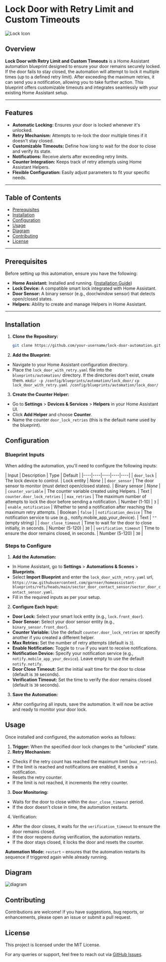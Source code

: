 # Lock Door with Retry Limit and Custom Timeouts

![Lock Icon](https://img.icons8.com/ios-filled/50/000000/lock.png)

## Overview

**Lock Door with Retry Limit and Custom Timeouts** is a Home Assistant automation blueprint designed to ensure your door remains securely locked. If the door fails to stay closed, the automation will attempt to lock it multiple times (up to a defined retry limit). After exceeding the maximum retries, it can send you a notification, allowing you to take further action. This blueprint offers customizable timeouts and integrates seamlessly with your existing Home Assistant setup.

---

## Features

- **Automatic Locking:** Ensures your door is locked whenever it's unlocked.
- **Retry Mechanism:** Attempts to re-lock the door multiple times if it doesn't stay closed.
- **Customizable Timeouts:** Define how long to wait for the door to close and verify its state.
- **Notifications:** Receive alerts after exceeding retry limits.
- **Counter Integration:** Keeps track of retry attempts using Home Assistant Helpers.
- **Flexible Configuration:** Easily adjust parameters to fit your specific needs.

---

## Table of Contents

- [Prerequisites](#prerequisites)
- [Installation](#installation)
- [Configuration](#configuration)
- [Usage](#usage)
- [Diagram](#diagram)
- [Contributing](#contributing)
- [License](#license)

---

## Prerequisites

Before setting up this automation, ensure you have the following:

- **Home Assistant:** Installed and running. ([Installation Guide](https://www.home-assistant.io/installation/))
- **Lock Device:** A compatible smart lock integrated with Home Assistant.
- **Door Sensor:** A binary sensor (e.g., door/window sensor) that detects open/closed states.
- **Helpers:** Ability to create and manage Helpers in Home Assistant.

---

## Installation

1. **Clone the Repository:**

   ```bash
   git clone https://github.com/your-username/lock-door-automation.git
   ```
2. **Add the Blueprint:**
  - Navigate to your Home Assistant configuration directory.
  - Place the `lock_door_with_retry.yaml` file into the `blueprints/automation/` directory. If the directories don't exist, create them.
`mkdir -p /config/blueprints/automation/lock_door/`
`cp lock_door_with_retry.yaml /config/blueprints/automation/lock_door/`
3. **Create the Counter Helper:**
  - Go to **Settings** > **Devices & Services** > **Helpers** in your Home Assistant UI.
  - Click **Add Helper** and choose **Counter**.
  - Name the counter `door_lock_retries` (this is the default name used by the blueprint).

## Configuration
### Blueprint Inputs
When adding the automation, you'll need to configure the following inputs:

| Input | Description | Type | Default |
|----|----|----|----|----|
| `door_lock` | The lock device to control. | Lock entity | *None* |
| `door_sensor` | The door sensor to monitor (must detect open/closed states). | Binary sensor | *None* |
| `counter_variable` | The counter variable created using Helpers. | Text | `counter.door_lock_retries` |
| `max_retries` | The maximum number of attempts to lock the door before sending a notification. | Number (1-10) | `3` |
| `enable_notification` | Whether to send a notification after reaching the maximum retry attempts. | Boolean | `false` |
| `notification_device`	 | The notification service to use (e.g., notify.mobile_app_your_device). | Text | `""` (empty string) |
| `door_close_timeout` | Time to wait for the door to close initially, in seconds. | Number (5-120) | `30` |
| `verification_timeout` | Time to ensure the door remains closed, in seconds. | Number (5-120) | `30` |

### Steps to Configure
1. **Add the Automation:**
  - In Home Assistant, go to **Settings** > **Automations & Scenes** > **Blueprints**.
  - Select **Import Blueprint** and enter the `lock_door_with_retry.yaml` url, `https://raw.githubusercontent.com/garnser/homeassistant-blueprints/refs/heads/main/sector_door_contact_sensor/sector_door_contact_sensor.yaml`.
  - Fill in the required inputs as per your setup.
2. **Configure Each Input:**
  - **Door Lock:** Select your smart lock entity (e.g., `lock.front_door`).
  - **Door Sensor:** Select your door sensor entity (e.g., `binary_sensor.front_door`).
  - **Counter Variable:** Use the default `counter.door_lock_retries` or specify another if you created a different helper.
  - **Max Retries:** Set the number of retry attempts (default is `3`).
  - **Enable Notification:** Toggle to `true` if you want to receive notifications.
  - **Notification Device:** Specify your notification service (e.g., `notify.mobile_app_your_device`). Leave empty to use the default `notify.notify`.
  - **Door Close Timeout:** Set the initial wait time for the door to close (default is `30` seconds).
  - **Verification Timeout:** Set the time to verify the door remains closed (default is `30` seconds).
3. **Save the Automation:**
  - After configuring all inputs, save the automation. It will now be active and ready to monitor your door lock.

## Usage
Once installed and configured, the automation works as follows:

1. **Trigger:** When the specified door lock changes to the "unlocked" state.
2. **Retry Mechanism:**
  - Checks if the retry count has reached the maximum limit (`max_retries`).
  - If the limit is reached and notifications are enabled, it sends a notification.
  - Resets the retry counter.
  - If the limit is not reached, it increments the retry counter.
3. **Door Monitoring:**
  - Waits for the door to close within the `door_close_timeout` period.
  - If the door doesn't close in time, the automation restarts.
4. Verification:
  - After the door closes, it waits for the `verification_timeout` to ensure the door remains closed.
  - If the door reopens during verification, the automation restarts.
  - If the door stays closed, it locks the door and resets the counter.

**Automation Mode:** `restart` – ensures that the automation restarts its sequence if triggered again while already running.

## Diagram

![diagram](door_contact_sensor.png "Diagram")

## Contributing
Contributions are welcome! If you have suggestions, bug reports, or enhancements, please open an issue or submit a pull request.


## License
This project is licensed under the MIT License.

For any queries or support, feel free to reach out via [GitHub Issues](https://github.com/garnser/homeassistant-blueprints/issues).
